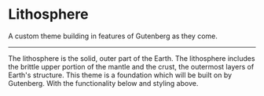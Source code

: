 # Lithosphere
A custom theme building in features of Gutenberg as they come.

---

The lithosphere is the solid, outer part of the Earth. The lithosphere includes the brittle upper portion of the mantle and the crust, the outermost layers of Earth's structure. This theme is a foundation which will be built on by Gutenberg. With the functionality below and styling above.